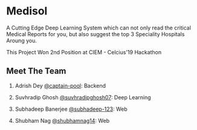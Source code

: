 # Medisol
A Cutting Edge Deep Learning System which can not only read the critical Medical Reports for you, but also suggest the top 3 Speciality Hospitals Aroung you.

This Project Won 2nd Position at CIEM - Celcius'19 Hackathon

## Meet The Team
1. Adrish Dey [@captain-pool](https://github.com/captain-pool): Backend

2. Suvhradip Ghosh [@suvhradipghosh07](https://github.com/suvhradipghosh07): Deep Learning

3. Subhadeep Banerjee [@subhadeep-123](https://github.com/subhadeep-123): Web

4. Shubham Nag [@shubhamnag14](https://github.com/shubhamnag14): Web
